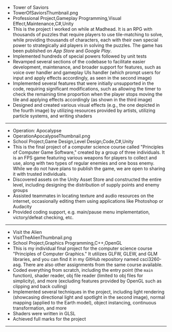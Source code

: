 - Tower of Saviors
- TowerOfSaviorsThumbnail.png
- Professional Project,Gameplay Programming,Visual Effect,Maintenance,C#,Unity
- This is the project I worked on while at Madhead. It is an RPG with thousands of puzzles that require players to use tile-matching to solve, while providing thousands of characters, each with their own special power to strategically aid players in solving the puzzles. The game has been published on <i>App Store</i> and <i>Google Play</i>.
- Implemented hundreds of special powers followed by unit tests
- Revamped several sections of the codebase to facilitate easier development, maintenance, and broader support for features, such as voice over handler and gameplay UIs handler (which prompt users for input and apply effects accordingly, as seen in the second image)
- Implemented several features that were initially unsupported in the code, requiring significant modifications, such as allowing the timer to check the remaining time proportion when the player stops moving the tile and applying effects accordingly (as shown in the third image)
- Designed and created various visual effects (e.g., the one depicted in the fourth image) by utilizing resources provided by artists, utilizing particle systems, and writing shaders
---
- Operation: Apocalypse
- OperationApocalypseThumbnail.png
- School Project,Game Design,Level Design,Code,C#,Unity
- This is the final project of a computer science course called "Principles of Computer Game Software," created by a group of three individuals. It is an FPS game featuring various weapons for players to collect and use, along with two types of regular enemies and one boss enemy. While we do not have plans to publish the game, we are open to sharing it with trusted individuals.
- Discovered assets on the Unity Asset Store and constructed the entire level, including designing the distribution of supply points and enemy groups
- Assisted teammates in locating texture and audio resources on the internet, occasionally editing them using applications like Photoshop or Audacity
- Provided coding support, e.g. main/pause menu implementation, victory/defeat checking, etc.
---
- Visit the Alien
- VisitTheAlienThumbnail.png
- School Project,Graphics Programming,C++,OpenGL
- This is my individual final project for the computer science course "Principles of Computer Graphics." It utilizes GLFW, GLEW, and GLM libraries, and you can find it in my GitHub repository named csci3260-asg. There are also other assignments from the same course available.
- Coded everything from scratch, including the entry point (the <code>main</code> function), shader reader, obj file reader (limited to obj files for simplicity), and more (excluding features provided by OpenGL such as clipping and back culling)
- Implemented several techniques in the project, including light rendering (showcasing directional light and spotlight in the second image), normal mapping (applied to the Earth model), object instancing, continuous transformation, and more
- Shaders were written in GLSL
- Achieved full marks for the project
---
